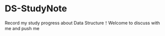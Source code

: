 # DS-StudyNote
Record my study progress about Data Structure！Welcome to discuss with me and push me 
